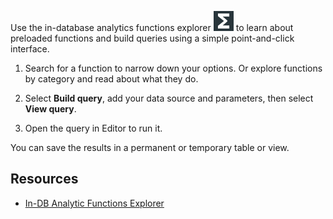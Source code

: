 Use the in-database analytics functions explorer ![""](Images/vxh1684731330989.svg) to learn about preloaded functions and build queries using a simple point-and-click interface.

1.  Search for a function to narrow down your options. Or explore functions by category and read about what they do.


1.  Select **Build query**, add your data source and parameters, then select **View query**.


1.  Open the query in Editor to run it.


You can save the results in a permanent or temporary table or view.

## Resources


-   [In-DB Analytic Functions Explorer](https://docs.teradata.com/access/sources/dita/topic?dita:topicPath=vot1684158652679.dita)


